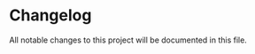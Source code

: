 # Changelog

All notable changes to this project will be documented in this file.

<!-- markdownlint-disable no-duplicate-heading -->
<!-- markdownlint-disable emph-style -->
<!-- markdownlint-disable strong-style -->
